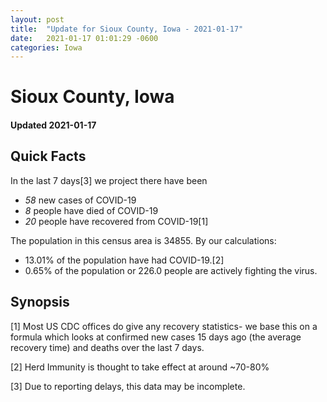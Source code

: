 ```yaml
---
layout: post
title:  "Update for Sioux County, Iowa - 2021-01-17"
date:   2021-01-17 01:01:29 -0600
categories: Iowa
---
```


# Sioux County, Iowa
#### Updated 2021-01-17

## Quick Facts

In the last 7 days[3] we project there have been
- *58* new cases of COVID-19
- *8* people have died of COVID-19
- *20* people have recovered from COVID-19[1]

The population in this census area is 34855. By our calculations:
- 13.01% of the population have had COVID-19.[2]
- 0.65% of the population or 226.0 people are actively fighting the virus.

## Synopsis




[1] Most US CDC offices do give any recovery statistics- we base this on a formula which looks at confirmed new cases
15 days ago (the average recovery time) and deaths over the last 7 days.

[2] Herd Immunity is thought to take effect at around ~70-80%

[3] Due to reporting delays, this data may be incomplete.
 
    